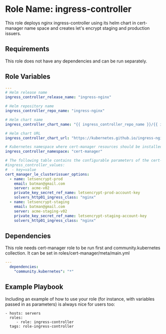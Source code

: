 Role Name: ingress-controller
=========

This role deploys nginx ingress-controller using its helm chart in cert-manager name space and creates let's encrypt staging and production issuers.

Requirements
------------

This role does not have any dependencies and can be run separately.

Role Variables
--------------

```yaml
---
# Helm release name
ingress_controller_release_name: "ingress-nginx"

# Helm repository name
ingress_controller_repo_name: "ingress-nginx"

# Helm chart name
ingress_controller_chart_name: "{{ ingress_controller_repo_name }}/{{ ingress_controller_release_name }}"

# Helm chart URL
ingress_controller_chart_url: "https://kubernetes.github.io/ingress-nginx"

# Kubernetes namespace where cert-manager resources should be installed
ingress_controller_namespace: "cert-manager"

# The following table contains the configurable parameters of the cert-manager
#ingress_controller_values:
#  - key=value
cert_manager_le_clusterissuer_options:
  - name: letsencrypt-prod
    email: batman@gmail.com
    server: acme-v02
    private_key_secret_ref_name: letsencrypt-prod-account-key
    solvers_http01_ingress_class: "nginx"
  - name: letsencrypt-staging
    email: batman@gmail.com
    server: acme-staging-v02
    private_key_secret_ref_name: letsencrypt-staging-account-key
    solvers_http01_ingress_class: "nginx"

```

Dependencies
------------

This role needs cert-manager role to be run first and community.kubernetes collection. It can be set in roles/cert-manager/meta/main.yml
```yaml
---
  dependencies:
    "community.kubernetes": "*"
```

Example Playbook
----------------

Including an example of how to use your role (for instance, with variables passed in as parameters) is always nice for users too:

    - hosts: servers
      roles:
         - role: ingress-controller
      tags: role-ingress-controller
